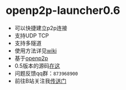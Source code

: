 # openp2p-launcher0.6
- 可以快捷建立p2p连接
- 支持UDP TCP
- 支持多隧道
- 使用方法详见[wiki](https://github.com/Guailoudou/openp2p-launcher/wiki)
- 基于[openp2p](https://github.com/openp2p-cn/openp2p)
- 0.5版本的源码[在这](https://github.com/Guailoudou/openp2p-launcher/tree/mc)
- 问题反馈qq群：`873968900`
- 前往B站关注我[传送门](https://space.bilibili.com/496960407)
